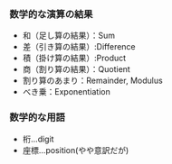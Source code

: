 ### 数学的な演算の結果

- 和（足し算の結果）：Sum
- 差（引き算の結果）:Difference
- 積（掛け算の結果）:Product
- 商（割り算の結果）：Quotient
- 割り算のあまり：Remainder, Modulus
- べき乗：Exponentiation

### 数学的な用語

- 桁...digit
- 座標...position(やや意訳だが)
